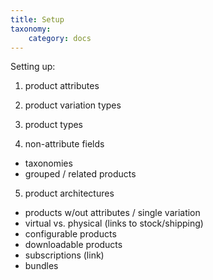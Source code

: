 ```yaml
---
title: Setup
taxonomy:
    category: docs
---
```


Setting up:

1. product attributes

2. product variation types

3. product types

4. non-attribute fields
- taxonomies
- grouped / related products

5. product architectures

- products w/out attributes / single variation
- virtual vs. physical (links to stock/shipping)
- configurable products
- downloadable products
- subscriptions (link)
- bundles
